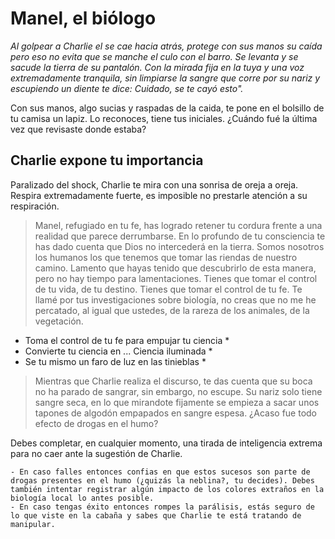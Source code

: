 # Manel, el biólogo

*Al golpear a Charlie el se cae hacia atrás, protege con sus manos su caída pero eso no evita que se manche el culo con el barro. Se levanta y se sacude la tierra de su pantalón. Con la mirada fija en la tuya y una voz extremadamente tranquila, sin limpiarse la sangre que corre por su nariz y escupiendo un diente te dice: Cuidado, se te cayó esto".*

Con sus manos, algo sucias y raspadas de la caida, te pone en el bolsillo de tu camisa un lapiz. Lo reconoces, tiene tus iniciales. ¿Cuándo fué la última vez que revisaste donde estaba?

## Charlie expone tu importancia

Paralizado del shock, Charlie te mira con una sonrisa de oreja a oreja. Respira extremadamente fuerte, es imposible no prestarle atención a su respiración.

> Manel, refugiado en tu fe, has logrado retener tu cordura frente a una realidad que parece derrumbarse. En lo profundo de tu consciencia te has dado cuenta que Dios no intercederá en la tierra. Somos nosotros los humanos los que tenemos que tomar las riendas de nuestro camino. Lamento que hayas tenido que descubrirlo de esta manera, pero no hay tiempo para lamentaciones. Tienes que tomar el control de tu vida, de tu destino. Tienes que tomar el control de tu fe. Te llamé por tus investigaciones sobre biología, no creas que no me he percatado, al igual que ustedes, de la rareza de los animales, de la vegetación. 

* Toma el control de tu fe para empujar tu ciencia *
* Convierte tu ciencia en ... Ciencia iluminada *
* Se tu mismo un faro de luz en las tinieblas *

> Mientras que Charlie realiza el discurso, te das cuenta que su boca no ha parado de sangrar, sin embargo, no escupe. Su nariz solo tiene sangre seca, en lo que mirandote fijamente se empieza a sacar unos tapones de algodón empapados en sangre espesa. ¿Acaso fue todo efecto de drogas en el humo?

Debes completar, en cualquier momento, una tirada de inteligencia extrema para no caer ante la sugestión de Charlie. 

	- En caso falles entonces confias en que estos sucesos son parte de drogas presentes en el humo (¿quizás la neblina?, tu decides). Debes también intentar registrar algún impacto de los colores extraños en la biología local lo antes posible.
	- En caso tengas éxito entonces rompes la parálisis, estás seguro de lo que viste en la cabaña y sabes que Charlie te está tratando de manipular.
